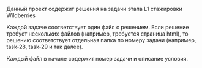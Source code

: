 Данный проект содержит решения на задачи этапа L1 стажировки Wildberries

Каждой задаче соответствует один файл с решением. Если решение требует нескольких файлов
(например, требуется страница html), то решению соответствует отдельная папка по номеру задачи (например, task-28, task-29 и так далее).

Каждый файл в начале содержит номер задачи и описание условия.